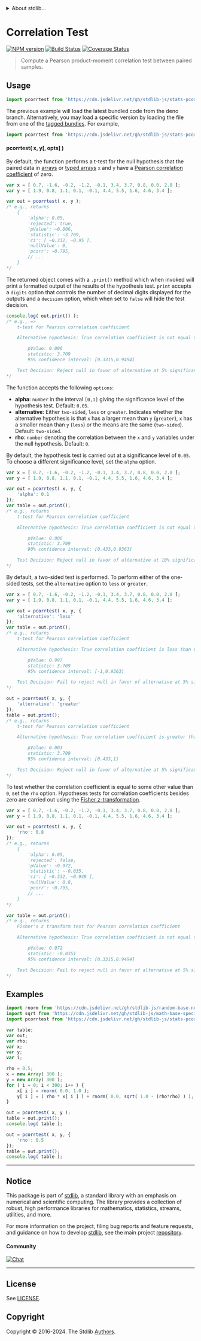 <!--

@license Apache-2.0

Copyright (c) 2018 The Stdlib Authors.

Licensed under the Apache License, Version 2.0 (the "License");
you may not use this file except in compliance with the License.
You may obtain a copy of the License at

   http://www.apache.org/licenses/LICENSE-2.0

Unless required by applicable law or agreed to in writing, software
distributed under the License is distributed on an "AS IS" BASIS,
WITHOUT WARRANTIES OR CONDITIONS OF ANY KIND, either express or implied.
See the License for the specific language governing permissions and
limitations under the License.

-->


<details>
  <summary>
    About stdlib...
  </summary>
  <p>We believe in a future in which the web is a preferred environment for numerical computation. To help realize this future, we've built stdlib. stdlib is a standard library, with an emphasis on numerical and scientific computation, written in JavaScript (and C) for execution in browsers and in Node.js.</p>
  <p>The library is fully decomposable, being architected in such a way that you can swap out and mix and match APIs and functionality to cater to your exact preferences and use cases.</p>
  <p>When you use stdlib, you can be absolutely certain that you are using the most thorough, rigorous, well-written, studied, documented, tested, measured, and high-quality code out there.</p>
  <p>To join us in bringing numerical computing to the web, get started by checking us out on <a href="https://github.com/stdlib-js/stdlib">GitHub</a>, and please consider <a href="https://opencollective.com/stdlib">financially supporting stdlib</a>. We greatly appreciate your continued support!</p>
</details>

# Correlation Test

[![NPM version][npm-image]][npm-url] [![Build Status][test-image]][test-url] [![Coverage Status][coverage-image]][coverage-url] <!-- [![dependencies][dependencies-image]][dependencies-url] -->

> Compute a Pearson product-moment correlation test between paired samples.



<section class="usage">

## Usage

```javascript
import pcorrtest from 'https://cdn.jsdelivr.net/gh/stdlib-js/stats-pcorrtest@deno/mod.js';
```
The previous example will load the latest bundled code from the deno branch. Alternatively, you may load a specific version by loading the file from one of the [tagged bundles](https://github.com/stdlib-js/stats-pcorrtest/tags). For example,

```javascript
import pcorrtest from 'https://cdn.jsdelivr.net/gh/stdlib-js/stats-pcorrtest@v0.2.0-deno/mod.js';
```

#### pcorrtest( x, y\[, opts] )

By default, the function performs a t-test for the null hypothesis that the paired data in [arrays][mdn-array] or [typed arrays][mdn-typed-array] `x` and `y` have a [Pearson correlation coefficient][pearson-correlation] of zero.

```javascript
var x = [ 0.7, -1.6, -0.2, -1.2, -0.1, 3.4, 3.7, 0.8, 0.0, 2.0 ];
var y = [ 1.9, 0.8, 1.1, 0.1, -0.1, 4.4, 5.5, 1.6, 4.6, 3.4 ];

var out = pcorrtest( x, y );
/* e.g., returns
    {
        'alpha': 0.05,
        'rejected': true,
        'pValue': ~0.006,
        'statistic': ~3.709,
        'ci': [ ~0.332, ~0.95 ],
        'nullValue': 0,
        'pcorr': ~0.795,
        // ...
    }
*/
```

The returned object comes with a `.print()` method which when invoked will print a formatted output of the results of the hypothesis test. `print` accepts a `digits` option that controls the number of decimal digits displayed for the outputs and a `decision` option, which when set to `false` will hide the test decision.

<!-- run-disable -->

```javascript
console.log( out.print() );
/* e.g., =>
    t-test for Pearson correlation coefficient

    Alternative hypothesis: True correlation coefficient is not equal to 0

        pValue: 0.006
        statistic: 3.709
        95% confidence interval: [0.3315,0.9494]

    Test Decision: Reject null in favor of alternative at 5% significance level
*/
```

The function accepts the following `options`:

-   **alpha**: `number` in the interval `[0,1]` giving the significance level of the hypothesis test. Default: `0.05`.
-   **alternative**: Either `two-sided`, `less` or `greater`. Indicates whether the alternative hypothesis is that `x` has a larger mean than `y` (`greater`), `x` has a smaller mean than `y` (`less`) or the means are the same (`two-sided`). Default: `two-sided`.
-   **rho**: `number` denoting the correlation between the `x` and `y` variables under the null hypothesis. Default: `0`.

By default, the hypothesis test is carried out at a significance level of `0.05`. To choose a different significance level, set the `alpha` option.

```javascript
var x = [ 0.7, -1.6, -0.2, -1.2, -0.1, 3.4, 3.7, 0.8, 0.0, 2.0 ];
var y = [ 1.9, 0.8, 1.1, 0.1, -0.1, 4.4, 5.5, 1.6, 4.6, 3.4 ];

var out = pcorrtest( x, y, {
    'alpha': 0.1
});
var table = out.print();
/* e.g., returns
    t-test for Pearson correlation coefficient

    Alternative hypothesis: True correlation coefficient is not equal to 0

        pValue: 0.006
        statistic: 3.709
        90% confidence interval: [0.433,0.9363]

    Test Decision: Reject null in favor of alternative at 10% significance level
*/
```

By default, a two-sided test is performed. To perform either of the one-sided tests, set the `alternative` option to `less` or `greater`.

```javascript
var x = [ 0.7, -1.6, -0.2, -1.2, -0.1, 3.4, 3.7, 0.8, 0.0, 2.0 ];
var y = [ 1.9, 0.8, 1.1, 0.1, -0.1, 4.4, 5.5, 1.6, 4.6, 3.4 ];

var out = pcorrtest( x, y, {
    'alternative': 'less'
});
var table = out.print();
/* e.g., returns
    t-test for Pearson correlation coefficient

    Alternative hypothesis: True correlation coefficient is less than 0

        pValue: 0.997
        statistic: 3.709
        95% confidence interval: [-1,0.9363]

    Test Decision: Fail to reject null in favor of alternative at 5% significance level
*/

out = pcorrtest( x, y, {
    'alternative': 'greater'
});
table = out.print();
/* e.g., returns
    t-test for Pearson correlation coefficient

    Alternative hypothesis: True correlation coefficient is greater than 0

        pValue: 0.003
        statistic: 3.709
        95% confidence interval: [0.433,1]

    Test Decision: Reject null in favor of alternative at 5% significance level
*/
```

To test whether the correlation coefficient is equal to some other value than `0`, set the `rho` option. Hypotheses tests for correlation coefficients besides zero are carried out using the [Fisher z-transformation][fisher-transform].

```javascript
var x = [ 0.7, -1.6, -0.2, -1.2, -0.1, 3.4, 3.7, 0.8, 0.0, 2.0 ];
var y = [ 1.9, 0.8, 1.1, 0.1, -0.1, 4.4, 5.5, 1.6, 4.6, 3.4 ];

var out = pcorrtest( x, y, {
    'rho': 0.8
});
/* e.g., returns
    {
        'alpha': 0.05,
        'rejected': false,
        'pValue': ~0.972,
        'statistic': ~-0.035,
        'ci': [ ~0.332, ~0.949 ],
        'nullValue': 0.8,
        'pcorr': ~0.795,
        // ...
    }
*/

var table = out.print();
/* e.g., returns
    Fisher's z transform test for Pearson correlation coefficient

    Alternative hypothesis: True correlation coefficient is not equal to 0.8

        pValue: 0.972
        statistic: -0.0351
        95% confidence interval: [0.3315,0.9494]

    Test Decision: Fail to reject null in favor of alternative at 5% significance level
*/
```

</section>

<!-- /.usage -->

<section class="examples">

## Examples

<!-- eslint no-undef: "error" -->

```javascript
import rnorm from 'https://cdn.jsdelivr.net/gh/stdlib-js/random-base-normal@deno/mod.js';
import sqrt from 'https://cdn.jsdelivr.net/gh/stdlib-js/math-base-special-sqrt@deno/mod.js';
import pcorrtest from 'https://cdn.jsdelivr.net/gh/stdlib-js/stats-pcorrtest@deno/mod.js';

var table;
var out;
var rho;
var x;
var y;
var i;

rho = 0.5;
x = new Array( 300 );
y = new Array( 300 );
for ( i = 0; i < 300; i++ ) {
    x[ i ] = rnorm( 0.0, 1.0 );
    y[ i ] = ( rho * x[ i ] ) + rnorm( 0.0, sqrt( 1.0 - (rho*rho) ) );
}

out = pcorrtest( x, y );
table = out.print();
console.log( table );

out = pcorrtest( x, y, {
    'rho': 0.5
});
table = out.print();
console.log( table );
```

</section>

<!-- /.examples -->

<!-- Section for related `stdlib` packages. Do not manually edit this section, as it is automatically populated. -->

<section class="related">

</section>

<!-- /.related -->

<!-- Section for all links. Make sure to keep an empty line after the `section` element and another before the `/section` close. -->


<section class="main-repo" >

* * *

## Notice

This package is part of [stdlib][stdlib], a standard library with an emphasis on numerical and scientific computing. The library provides a collection of robust, high performance libraries for mathematics, statistics, streams, utilities, and more.

For more information on the project, filing bug reports and feature requests, and guidance on how to develop [stdlib][stdlib], see the main project [repository][stdlib].

#### Community

[![Chat][chat-image]][chat-url]

---

## License

See [LICENSE][stdlib-license].


## Copyright

Copyright &copy; 2016-2024. The Stdlib [Authors][stdlib-authors].

</section>

<!-- /.stdlib -->

<!-- Section for all links. Make sure to keep an empty line after the `section` element and another before the `/section` close. -->

<section class="links">

[npm-image]: http://img.shields.io/npm/v/@stdlib/stats-pcorrtest.svg
[npm-url]: https://npmjs.org/package/@stdlib/stats-pcorrtest

[test-image]: https://github.com/stdlib-js/stats-pcorrtest/actions/workflows/test.yml/badge.svg?branch=v0.2.0
[test-url]: https://github.com/stdlib-js/stats-pcorrtest/actions/workflows/test.yml?query=branch:v0.2.0

[coverage-image]: https://img.shields.io/codecov/c/github/stdlib-js/stats-pcorrtest/main.svg
[coverage-url]: https://codecov.io/github/stdlib-js/stats-pcorrtest?branch=main

<!--

[dependencies-image]: https://img.shields.io/david/stdlib-js/stats-pcorrtest.svg
[dependencies-url]: https://david-dm.org/stdlib-js/stats-pcorrtest/main

-->

[chat-image]: https://img.shields.io/gitter/room/stdlib-js/stdlib.svg
[chat-url]: https://app.gitter.im/#/room/#stdlib-js_stdlib:gitter.im

[stdlib]: https://github.com/stdlib-js/stdlib

[stdlib-authors]: https://github.com/stdlib-js/stdlib/graphs/contributors

[umd]: https://github.com/umdjs/umd
[es-module]: https://developer.mozilla.org/en-US/docs/Web/JavaScript/Guide/Modules

[deno-url]: https://github.com/stdlib-js/stats-pcorrtest/tree/deno
[deno-readme]: https://github.com/stdlib-js/stats-pcorrtest/blob/deno/README.md
[umd-url]: https://github.com/stdlib-js/stats-pcorrtest/tree/umd
[umd-readme]: https://github.com/stdlib-js/stats-pcorrtest/blob/umd/README.md
[esm-url]: https://github.com/stdlib-js/stats-pcorrtest/tree/esm
[esm-readme]: https://github.com/stdlib-js/stats-pcorrtest/blob/esm/README.md
[branches-url]: https://github.com/stdlib-js/stats-pcorrtest/blob/main/branches.md

[stdlib-license]: https://raw.githubusercontent.com/stdlib-js/stats-pcorrtest/main/LICENSE

[mdn-array]: https://developer.mozilla.org/en-US/docs/Web/JavaScript/Reference/Global_Objects/Array

[fisher-transform]: https://en.wikipedia.org/wiki/Fisher_transformation

[pearson-correlation]: https://en.wikipedia.org/wiki/Pearson_correlation_coefficient

[mdn-typed-array]: https://developer.mozilla.org/en-US/docs/Web/JavaScript/Typed_arrays

</section>

<!-- /.links -->
